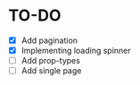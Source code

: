 # TO-DO

- [x] Add pagination
- [x] Implementing loading spinner
- [ ] Add prop-types
- [ ] Add single page
